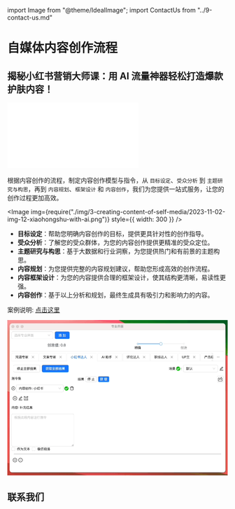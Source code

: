 import Image from "@theme/IdealImage";
import ContactUs from "../9-contact-us.md"

# 自媒体内容创作流程

## 揭秘小红书营销大师课：用 AI 流量神器轻松打造爆款护肤内容！

<iframe src="//player.bilibili.com/player.html?aid=450444443&bvid=BV1Pj411Y7ZF&cid=1319602565&p=1" scrolling="no" border="0" frameBorder="no" framespacing="0" allowFullScreen> </iframe>

根据内容创作的流程，制定内容创作模型与指令，从 `目标设定`、`受众分析` 到 `主题研究与构思`，再到 `内容规划`、`框架设计` 和 `内容创作`，我们为您提供一站式服务，让您的创作过程更加高效。

<Image img={require("./img/3-creating-content-of-self-media/2023-11-02-img-12-xiaohongshu-with-ai.png")} style={{ width: 300 }} />

- **目标设定**：帮助您明确内容创作的目标，提供更具针对性的创作指导。
- **受众分析**：了解您的受众群体，为您的内容创作提供更精准的受众定位。
- **主题研究与构思**：基于大数据和行业洞察，为您提供热门和有前景的主题构思。
- **内容规划**：为您提供完整的内容规划建议，帮助您形成高效的创作流程。
- **内容框架设计**：为您的内容提供合理的框架设计，使其结构更清晰，易读性更强。
- **内容创作**：基于以上分析和规划，最终生成具有吸引力和影响力的内容。

案例说明: [点击这里](/docs/application-scenarios/xiaoHongShu)

![](./img/3-creating-content-of-self-media/2023-10-20-img-4-xiaohongshu-proMode.gif)

## 联系我们

<ContactUs/>
